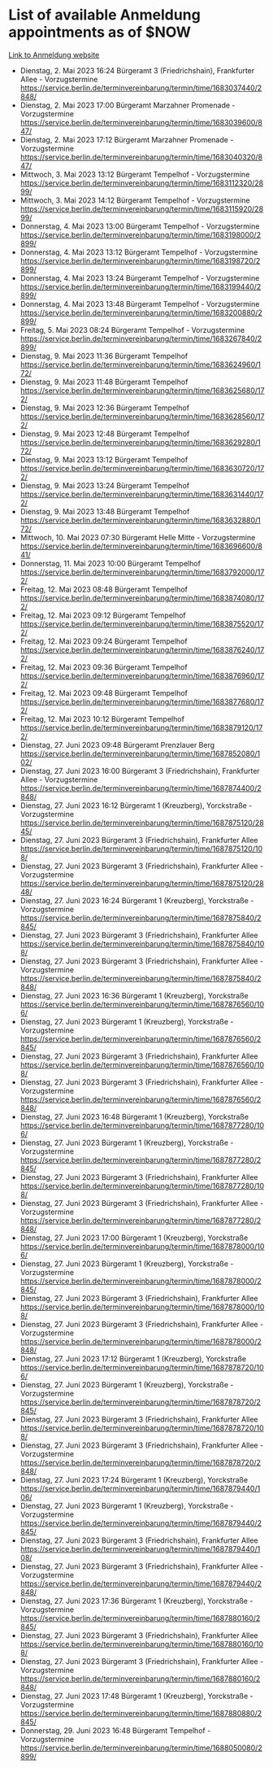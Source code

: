 # List of available Anmeldung appointments as of $NOW
[Link to Anmeldung website](https://service.berlin.de/terminvereinbarung/termin/tag.php?termin=1&anliegen[]=120686&dienstleisterlist=122210,122217,327316,122219,327312,122227,327314,122231,327346,122243,327348,122254,122252,329742,122260,329745,122262,329748,122271,327278,122273,327274,122277,327276,330436,122280,327294,122282,327290,122284,327292,122291,327270,122285,327266,122286,327264,122296,327268,150230,329760,122297,327286,122294,327284,122312,329763,122314,329775,122304,327330,122311,327334,122309,327332,317869,122281,327352,122279,329772,122283,122276,327324,122274,327326,122267,329766,122246,327318,122251,327320,122257,327322,122208,327298,122226,327300&herkunft=http%3A%2F%2Fservice.berlin.de%2Fdienstleistung%2F120686%2F)
- Dienstag, 2. Mai 2023 16:24 Bürgeramt 3 (Friedrichshain), Frankfurter Allee - Vorzugstermine https://service.berlin.de/terminvereinbarung/termin/time/1683037440/2848/
- Dienstag, 2. Mai 2023 17:00 Bürgeramt Marzahner Promenade - Vorzugstermine https://service.berlin.de/terminvereinbarung/termin/time/1683039600/847/
- Dienstag, 2. Mai 2023 17:12 Bürgeramt Marzahner Promenade - Vorzugstermine https://service.berlin.de/terminvereinbarung/termin/time/1683040320/847/
- Mittwoch, 3. Mai 2023 13:12 Bürgeramt Tempelhof - Vorzugstermine https://service.berlin.de/terminvereinbarung/termin/time/1683112320/2899/
- Mittwoch, 3. Mai 2023 14:12 Bürgeramt Tempelhof - Vorzugstermine https://service.berlin.de/terminvereinbarung/termin/time/1683115920/2899/
- Donnerstag, 4. Mai 2023 13:00 Bürgeramt Tempelhof - Vorzugstermine https://service.berlin.de/terminvereinbarung/termin/time/1683198000/2899/
- Donnerstag, 4. Mai 2023 13:12 Bürgeramt Tempelhof - Vorzugstermine https://service.berlin.de/terminvereinbarung/termin/time/1683198720/2899/
- Donnerstag, 4. Mai 2023 13:24 Bürgeramt Tempelhof - Vorzugstermine https://service.berlin.de/terminvereinbarung/termin/time/1683199440/2899/
- Donnerstag, 4. Mai 2023 13:48 Bürgeramt Tempelhof - Vorzugstermine https://service.berlin.de/terminvereinbarung/termin/time/1683200880/2899/
- Freitag, 5. Mai 2023 08:24 Bürgeramt Tempelhof - Vorzugstermine https://service.berlin.de/terminvereinbarung/termin/time/1683267840/2899/
- Dienstag, 9. Mai 2023 11:36 Bürgeramt Tempelhof https://service.berlin.de/terminvereinbarung/termin/time/1683624960/172/
- Dienstag, 9. Mai 2023 11:48 Bürgeramt Tempelhof https://service.berlin.de/terminvereinbarung/termin/time/1683625680/172/
- Dienstag, 9. Mai 2023 12:36 Bürgeramt Tempelhof https://service.berlin.de/terminvereinbarung/termin/time/1683628560/172/
- Dienstag, 9. Mai 2023 12:48 Bürgeramt Tempelhof https://service.berlin.de/terminvereinbarung/termin/time/1683629280/172/
- Dienstag, 9. Mai 2023 13:12 Bürgeramt Tempelhof https://service.berlin.de/terminvereinbarung/termin/time/1683630720/172/
- Dienstag, 9. Mai 2023 13:24 Bürgeramt Tempelhof https://service.berlin.de/terminvereinbarung/termin/time/1683631440/172/
- Dienstag, 9. Mai 2023 13:48 Bürgeramt Tempelhof https://service.berlin.de/terminvereinbarung/termin/time/1683632880/172/
- Mittwoch, 10. Mai 2023 07:30 Bürgeramt Helle Mitte - Vorzugstermine https://service.berlin.de/terminvereinbarung/termin/time/1683696600/841/
- Donnerstag, 11. Mai 2023 10:00 Bürgeramt Tempelhof https://service.berlin.de/terminvereinbarung/termin/time/1683792000/172/
- Freitag, 12. Mai 2023 08:48 Bürgeramt Tempelhof https://service.berlin.de/terminvereinbarung/termin/time/1683874080/172/
- Freitag, 12. Mai 2023 09:12 Bürgeramt Tempelhof https://service.berlin.de/terminvereinbarung/termin/time/1683875520/172/
- Freitag, 12. Mai 2023 09:24 Bürgeramt Tempelhof https://service.berlin.de/terminvereinbarung/termin/time/1683876240/172/
- Freitag, 12. Mai 2023 09:36 Bürgeramt Tempelhof https://service.berlin.de/terminvereinbarung/termin/time/1683876960/172/
- Freitag, 12. Mai 2023 09:48 Bürgeramt Tempelhof https://service.berlin.de/terminvereinbarung/termin/time/1683877680/172/
- Freitag, 12. Mai 2023 10:12 Bürgeramt Tempelhof https://service.berlin.de/terminvereinbarung/termin/time/1683879120/172/
- Dienstag, 27. Juni 2023 09:48 Bürgeramt Prenzlauer Berg https://service.berlin.de/terminvereinbarung/termin/time/1687852080/102/
- Dienstag, 27. Juni 2023 16:00 Bürgeramt 3 (Friedrichshain), Frankfurter Allee - Vorzugstermine https://service.berlin.de/terminvereinbarung/termin/time/1687874400/2848/
- Dienstag, 27. Juni 2023 16:12 Bürgeramt 1 (Kreuzberg), Yorckstraße - Vorzugstermine https://service.berlin.de/terminvereinbarung/termin/time/1687875120/2845/
- Dienstag, 27. Juni 2023  Bürgeramt 3 (Friedrichshain), Frankfurter Allee https://service.berlin.de/terminvereinbarung/termin/time/1687875120/108/
- Dienstag, 27. Juni 2023  Bürgeramt 3 (Friedrichshain), Frankfurter Allee - Vorzugstermine https://service.berlin.de/terminvereinbarung/termin/time/1687875120/2848/
- Dienstag, 27. Juni 2023 16:24 Bürgeramt 1 (Kreuzberg), Yorckstraße - Vorzugstermine https://service.berlin.de/terminvereinbarung/termin/time/1687875840/2845/
- Dienstag, 27. Juni 2023  Bürgeramt 3 (Friedrichshain), Frankfurter Allee https://service.berlin.de/terminvereinbarung/termin/time/1687875840/108/
- Dienstag, 27. Juni 2023  Bürgeramt 3 (Friedrichshain), Frankfurter Allee - Vorzugstermine https://service.berlin.de/terminvereinbarung/termin/time/1687875840/2848/
- Dienstag, 27. Juni 2023 16:36 Bürgeramt 1 (Kreuzberg), Yorckstraße https://service.berlin.de/terminvereinbarung/termin/time/1687876560/106/
- Dienstag, 27. Juni 2023  Bürgeramt 1 (Kreuzberg), Yorckstraße - Vorzugstermine https://service.berlin.de/terminvereinbarung/termin/time/1687876560/2845/
- Dienstag, 27. Juni 2023  Bürgeramt 3 (Friedrichshain), Frankfurter Allee https://service.berlin.de/terminvereinbarung/termin/time/1687876560/108/
- Dienstag, 27. Juni 2023  Bürgeramt 3 (Friedrichshain), Frankfurter Allee - Vorzugstermine https://service.berlin.de/terminvereinbarung/termin/time/1687876560/2848/
- Dienstag, 27. Juni 2023 16:48 Bürgeramt 1 (Kreuzberg), Yorckstraße https://service.berlin.de/terminvereinbarung/termin/time/1687877280/106/
- Dienstag, 27. Juni 2023  Bürgeramt 1 (Kreuzberg), Yorckstraße - Vorzugstermine https://service.berlin.de/terminvereinbarung/termin/time/1687877280/2845/
- Dienstag, 27. Juni 2023  Bürgeramt 3 (Friedrichshain), Frankfurter Allee https://service.berlin.de/terminvereinbarung/termin/time/1687877280/108/
- Dienstag, 27. Juni 2023  Bürgeramt 3 (Friedrichshain), Frankfurter Allee - Vorzugstermine https://service.berlin.de/terminvereinbarung/termin/time/1687877280/2848/
- Dienstag, 27. Juni 2023 17:00 Bürgeramt 1 (Kreuzberg), Yorckstraße https://service.berlin.de/terminvereinbarung/termin/time/1687878000/106/
- Dienstag, 27. Juni 2023  Bürgeramt 1 (Kreuzberg), Yorckstraße - Vorzugstermine https://service.berlin.de/terminvereinbarung/termin/time/1687878000/2845/
- Dienstag, 27. Juni 2023  Bürgeramt 3 (Friedrichshain), Frankfurter Allee https://service.berlin.de/terminvereinbarung/termin/time/1687878000/108/
- Dienstag, 27. Juni 2023  Bürgeramt 3 (Friedrichshain), Frankfurter Allee - Vorzugstermine https://service.berlin.de/terminvereinbarung/termin/time/1687878000/2848/
- Dienstag, 27. Juni 2023 17:12 Bürgeramt 1 (Kreuzberg), Yorckstraße https://service.berlin.de/terminvereinbarung/termin/time/1687878720/106/
- Dienstag, 27. Juni 2023  Bürgeramt 1 (Kreuzberg), Yorckstraße - Vorzugstermine https://service.berlin.de/terminvereinbarung/termin/time/1687878720/2845/
- Dienstag, 27. Juni 2023  Bürgeramt 3 (Friedrichshain), Frankfurter Allee https://service.berlin.de/terminvereinbarung/termin/time/1687878720/108/
- Dienstag, 27. Juni 2023  Bürgeramt 3 (Friedrichshain), Frankfurter Allee - Vorzugstermine https://service.berlin.de/terminvereinbarung/termin/time/1687878720/2848/
- Dienstag, 27. Juni 2023 17:24 Bürgeramt 1 (Kreuzberg), Yorckstraße https://service.berlin.de/terminvereinbarung/termin/time/1687879440/106/
- Dienstag, 27. Juni 2023  Bürgeramt 1 (Kreuzberg), Yorckstraße - Vorzugstermine https://service.berlin.de/terminvereinbarung/termin/time/1687879440/2845/
- Dienstag, 27. Juni 2023  Bürgeramt 3 (Friedrichshain), Frankfurter Allee https://service.berlin.de/terminvereinbarung/termin/time/1687879440/108/
- Dienstag, 27. Juni 2023  Bürgeramt 3 (Friedrichshain), Frankfurter Allee - Vorzugstermine https://service.berlin.de/terminvereinbarung/termin/time/1687879440/2848/
- Dienstag, 27. Juni 2023 17:36 Bürgeramt 1 (Kreuzberg), Yorckstraße - Vorzugstermine https://service.berlin.de/terminvereinbarung/termin/time/1687880160/2845/
- Dienstag, 27. Juni 2023  Bürgeramt 3 (Friedrichshain), Frankfurter Allee https://service.berlin.de/terminvereinbarung/termin/time/1687880160/108/
- Dienstag, 27. Juni 2023  Bürgeramt 3 (Friedrichshain), Frankfurter Allee - Vorzugstermine https://service.berlin.de/terminvereinbarung/termin/time/1687880160/2848/
- Dienstag, 27. Juni 2023 17:48 Bürgeramt 1 (Kreuzberg), Yorckstraße - Vorzugstermine https://service.berlin.de/terminvereinbarung/termin/time/1687880880/2845/
- Donnerstag, 29. Juni 2023 16:48 Bürgeramt Tempelhof - Vorzugstermine https://service.berlin.de/terminvereinbarung/termin/time/1688050080/2899/
